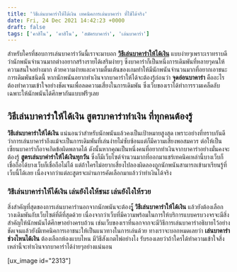 ```yaml
---
title: 'วิธีเล่นบาคาร่าให้ได้เงิน เทคนิคการเล่นบาคาร่า ที่ใช้ได้จริง'
date: Fri, 24 Dec 2021 14:42:23 +0000
draft: false
tags: ['คาสิโน', 'คาสิโน', 'สมัครบาคาร่า', 'เล่นบาคาร่า']
---
```


สำหรับใครที่ชอบการเล่นบาคาร่าวันนี้เราจะมาบอก [**วิธีเล่นบาคาร่าให้ได้เงิน**](/archives/) แบบง่ายๆเพราะเราทราบดีว่านักพนันจำนวนมากต่างอยากสร้างรายได้เสริมง่ายๆ ซึ่งบาคาร่าก็เป็นหนึ่งการเดิมพันที่หลายๆคนให้ความสนใจอย่างมาก ด้วยความง่ายและความตื่นเต้นของเกมทำให้มีนักพนันจำนวนมากที่อยากเอาชนะการเดิมพันชนิดนี้ หากนักพนันอยากทำเงินจากบาคาร่าให้ได้จะต้องรู้ก่อนว่า **จุดอ่อนบาคาร่า** คืออะไร ต้องทำความเข้าใจอย่างชัดเจนเพื่อลดความเสี่ยงในการเดิมพัน ซึ่งเว็บของเราได้ทำการรวมเคล็ดลับเฉพาะให้นักพนันได้ศึกษากันแบบฟรีๆเลย

**วิธีเล่นบาคาร่าให้ได้เงิน สูตรบาคาร่าทำเงิน ที่ทุกคนต้องรู้**
---------------------------------------------------------------

**วิธีเล่นบาคาร่าให้ได้เงิน** แน่นอนว่าสำหรับนักพนันแล้วคงเป็นเป้าหมายสูงสุด เพราะอย่างที่ทราบกันดีว่าการเล่นบาคาร่าถึงแม้จะเป็นการเดิมพันที่เล่นง่ายไม่ซับซ้อนแต่ก็มีความเสี่ยงพอสมควร ต่อให้เป็นเซียนบาคาร่าก็อาจเกิดข้อผิดพลาดได้ ดังนั้นหากคุณเป็นหนึ่งคนที่อยากทำเงินจากบาคาร่าอย่างมั่นคงจะต้องรู้ **สูตรเล่นบาค่าร่าให้ได้เงินทุกวัน** ซึ่งก็มีเว็บไซต์จำนวนมากที่ออกมาแชร์เทคนิคเหล่านี้บางเว็บก็เชื่อถือได้บางเว็บก็เชื่อถือไม่ได้ แต่ถ้าใครไม่อยากเสี่ยงไปลองผิดลองถูกนักพนันสามารถเข้ามาเรียนรู้ที่เว็บนี้ได้เลย เนื่องจากว่าแต่ละสูตรจะผ่านการคัดเลือกมาแล้วว่าทำเงินได้จริง

### **วิธีเล่นบาคาร่าให้ได้เงิน เล่นยังไงให้ชนะ เล่นยังไงให้รวย**

สิ่งสำคัญที่สุดของการเล่นบาคาร่านอกจากนักพนันจะต้องร**ู้ วิธีเล่นบาคาร่าให้ได้เงิน** แล้วยังต้องเลือกวางเดิมพันกับเว็บไซต์ที่ดีที่สุดด้วย เนื่องจากว่าเว็บที่มีความพร้อมในการให้บริการแบบครบวงจรจะมีสิ่งสำคัญให้นักพนันได้ศึกษาอย่างครบถ้วน เช่นเว็บของเราที่นอกจากจะมีวิธีการเล่นบาคาร่าอธิบายไว้อย่างชัดเจนแล้วยังมีเทคนิคการเอาชนะให้เป็นแนวทางในการเล่นด้วย ทางเราจะบอกหมดเลยว่า **เล่นบาคาร่าช่วงไหนได้เงิน** ต้องเลือกห้องแบบไหน มีวิธีสังเกตไพ่อย่างไง รับรองเลยว่าถ้าใครได้ทำความเข้าใจสิ่งเหล่านี้จะทำเงินจากบาคาร่าได้ง่ายๆอย่างแน่นอน

\[ux\_image id="2313"\]